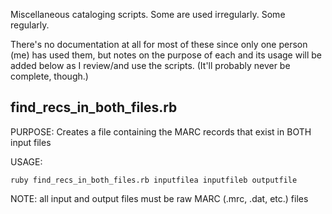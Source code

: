 Miscellaneous cataloging scripts. Some are used irregularly. Some regularly.

There's no documentation at all for most of these since only one person (me) has used them, but notes on the purpose of each and its usage will be added below as I review/and use the scripts. (It'll probably never be complete, though.)

## find_recs_in_both_files.rb
PURPOSE: Creates a file containing the MARC records that exist in BOTH input files

USAGE:
```
ruby find_recs_in_both_files.rb inputfilea inputfileb outputfile
```

NOTE: all input and output files must be raw MARC (.mrc, .dat, etc.) files

